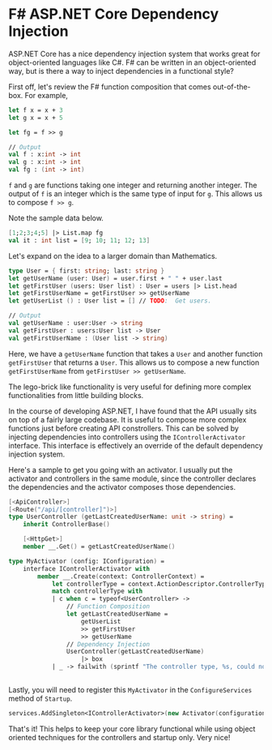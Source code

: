 # F# ASP.NET Core Dependency Injection

ASP.NET Core has a nice dependency injection system that works great for object-oriented languages like C#.  F# can be written in an object-oriented way, but is there a way to inject dependencies in a functional style?

First off, let's review the F# function composition that comes out-of-the-box.  For example, 

```fsharp
let f x = x + 3
let g x = x + 5

let fg = f >> g

// Output
val f : x:int -> int
val g : x:int -> int
val fg : (int -> int)
```

`f` and `g` are functions taking one integer and returning another integer.  The output of `f` is an integer which is the same type of input for `g`.  This allows us to compose `f >> g`.

Note the sample data below.

```fsharp
[1;2;3;4;5] |> List.map fg
val it : int list = [9; 10; 11; 12; 13]
```

Let's expand on the idea to a larger domain than Mathematics.

```fsharp
type User = { first: string; last: string }
let getUserName (user: User) = user.first + " " + user.last
let getFirstUser (users: User list) : User = users |> List.head
let getFirstUserName = getFirstUser >> getUserName
let getUserList () : User list = [] // TODO:  Get users.

// Output
val getUserName : user:User -> string
val getFirstUser : users:User list -> User
val getFirstUserName : (User list -> string)
```

Here, we have a `getUserName` function that takes a `User` and another function `getFirstUser` that returns a `User`.  This allows us to compose a new function `getFirstUserName` from `getFirstUser >> getUserName`.  

The lego-brick like functionality is very useful for defining more complex functionalities from little building blocks.

In the course of developing ASP.NET, I have found that the API usually sits on top of a fairly large codebase.  It is useful to compose more complex functions just before creating API constrollers.  This can be solved by injecting dependencies into controllers using the `IControllerActivator` interface.  This interface is effectively an override of the default dependency injection system.

Here's a sample to get you going with an activator.  I usually put the activator and controllers in the same module, since the controller declares the dependencies and the activator composes those dependencies.

```fsharp
[<ApiController>]
[<Route("/api/[controller]")>]
type UserController (getLastCreatedUserName: unit -> string) =
    inherit ControllerBase()

    [<HttpGet>]
    member __.Get() = getLastCreatedUserName()

type MyActivator (config: IConfiguration) = 
    interface IControllerActivator with
        member __.Create(context: ControllerContext) =
            let controllerType = context.ActionDescriptor.ControllerTypeInfo.AsType()
            match controllerType with 
            | c when c = typeof<UserController> -> 
                // Function Composition
                let getLastCreatedUserName = 
                    getUserList
                    >> getFirstUser
                    >> getUserName
                // Dependency Injection
                UserController(getLastCreatedUserName) 
                    |> box
            | _ -> failwith (sprintf "The controller type, %s, could not be found." controllerType)
        
```

Lastly, you will need to register this `MyActivator` in the `ConfigureServices` method of `Startup`.
```fsharp
services.AddSingleton<IControllerActivator>(new Activator(configuration))
```

That's it!  This helps to keep your core library functional while using object oriented techniques for the controllers and startup only.  Very nice!